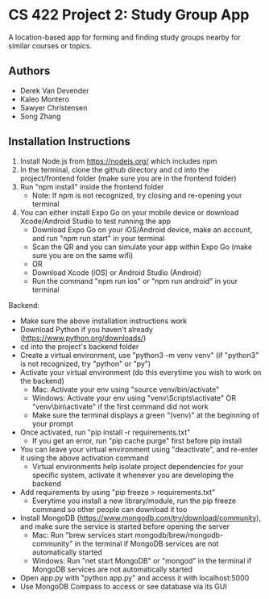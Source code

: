 # CS 422 Project 2: Study Group App
A location-based app for forming and finding study groups nearby for similar courses or topics.

## Authors
- Derek Van Devender
- Kaleo Montero
- Sawyer Christensen
- Song Zhang

## Installation Instructions

1. Install Node.js from https://nodejs.org/ which includes npm
2. In the terminal, clone the github directory and cd into the project/frontend folder (make sure you are in the frontend folder)
3. Run "npm install" inside the frontend folder
     - Note: If npm is not recognized, try closing and re-opening your terminal
4. You can either install Expo Go on your mobile device or download Xcode/Android Studio to test running the app
     - Download Expo Go on your iOS/Android device, make an account, and run "npm run start" in your terminal
     - Scan the QR and you can simulate your app within Expo Go (make sure you are on the same wifi)
     - OR
     - Download Xcode (iOS) or Android Studio (Android)
     - Run the command "npm run ios" or "npm run android" in your terminal

Backend:
- Make sure the above installation instructions work
- Download Python if you haven't already (https://www.python.org/downloads/)
- cd into the project's backend folder
- Create a virtual environment, use "python3 -m venv venv" (if "python3" is not recognized, try "python" or "py")
- Activate your virtual environment (do this everytime you wish to work on the backend)
     - Mac: Activate your env using "source venv/bin/activate"
     - Windows: Activate your env using "venv\Scripts\activate" OR "venv\bin\activate" if the first command did not work
     - Make sure the terminal displays a green "(venv)" at the beginning of your prompt
- Once activated, run "pip install -r requirements.txt"
     - If you get an error, run "pip cache purge" first before pip install
- You can leave your virtual environment using "deactivate", and re-enter it using the above activation command
     - Virtual environments help isolate project dependencies for your specific system, activate it whenever you are developing the backend
- Add requirements by using "pip freeze > requirements.txt"
     - Everytime you install a new library/module, run the pip freeze command so other people can download it too
- Install MongoDB (https://www.mongodb.com/try/download/community), and make sure the service is started before opening the server
     - Mac: Run "brew services start mongodb/brew/mongodb-community" in the terminal if MongoDB services are not automatically started
     - Windows: Run "net start MongoDB" or "mongod" in the terminal if MongoDB services are not automatically started
- Open app.py with "python app.py" and access it with localhost:5000
- Use MongoDB Compass to access or see database via its GUI
